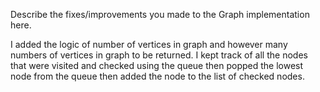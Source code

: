 Describe the fixes/improvements you made to the Graph implementation here.

I added the logic of number of vertices in graph and however many numbers of vertices in graph to be returned.
I kept track of all the nodes that were visited and checked using the queue
then popped the lowest node from the queue
then added the node to the list of checked nodes.